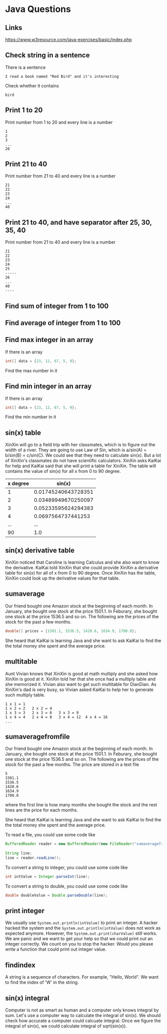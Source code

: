 # Java Questions

## Links
https://www.w3resource.com/java-exercises/basic/index.php

## Check string in a sentence
There is a sentence
```text
I read a book named "Red Bird" and it's interesting
```
Check whether it contains
```text
bird
```

## Print 1 to 20
Print number from 1 to 20 and every line is a number
```text
1
2
3
...
20
```

## Print 21 to 40
Print number from 21 to 40 and every line is a number
```text
21
22
23
24
...
40
```

## Print 21 to 40, and have separator after 25, 30, 35, 40
Print number from 21 to 40 and every line is a number
```text
21
22
23
24
25
-----
26
...
40
----
```

## Find sum of integer from 1 to 100

## Find average of integer from 1 to 100

## Find max integer in an array
If there is an array
```java
int[] data = {23, 12, 67, 5, 9};
```
Find the max number in it

## Find min integer in an array
If there is an array
```java
int[] data = {23, 12, 67, 5, 9};
```
Find the min number in it

## sin(x) table
XinXin will go to a field trip with her classmates, which is to figure out the width of a river. They are going to use Law of Sin, which is a/sin(A) = b/sin(B) = c/sin(C). We could see that they need to calculate sin(x). But a lot of XinXin's classmates do not have scientific calculators. XinXin asks KaiKai for help and KaiKai said that she will print a table for XinXin. The table will contains the value of sin(x) for all x from 0 to 90 degree.

| x degree | sin(x) |
| -------- | ------ |
| 1        | 0.01745240643728351 |
| 2        | 0.03489949670250097 |
| 3        | 0.05233595624294383 |
| 4        | 0.0697564737441253 |
|...       | ... |
| 90       | 1.0 |

## sin(x) derivative table
XinXin noticed that Caroline is learning Calculus and she also want to know the derivative. KaiKai told XinXin that she could provide XinXin a derivative table for sin(x) for all of x from 0 to 90 degree. Once XinXin has the table, XinXin could look up the derivative values for that table.

## sumaverage
Our friend bought one Amazon stock at the beginning of each month. In January, she bought one stock at the price 1501.1. In Feburary, she bought one stock at the price 1536.5 and so on. The following are the prices of the stock for the past a few months.
```java
double[] prices = {1501.1, 1536.5, 1420.6, 1634.9, 1700.8};
```
She heard that KaiKai is learning Java and she want to ask KaiKai to find the the total money she spent and the average price.

## multitable
Aunt Vivian knows that XinXin is good at math multiply and she asked how XinXin is good at it. XinXin told her that she once had a multiply table and she memorized it. Vivian also want to get such multitable for DianDian. As XinXin's dad is very busy, so Vivian asked KaiKai to help her to generate such multiply table.
```text
1 x 1 = 1
1 x 2 = 2   2 x 2 = 4
1 x 3 = 3   2 x 3 = 6   3 x 3 = 9
1 x 4 = 4   2 x 4 = 8   3 x 4 = 12  4 x 4 = 16
...
```

## sumaveragefromfile
Our friend bought one Amazon stock at the beginning of each month. In January, she bought one stock at the price 1501.1. In Feburary, she bought one stock at the price 1536.5 and so on. The following are the prices of the stock for the past a few months. The price are stored in a text file
```text
5
1501.1
1536.5
1420.6
1634.9
1700.8
```
where the first line is how many months she bought the stock and the rest lines are the price for each months.

She heard that KaiKai is learning Java and she want to ask KaiKai to find the the total money she spent and the average price.

To read a file, you could use some code like
```java
BufferedReader reader = new BufferedReader(new FileReader("sumaveragefromfile.in"));
        
String line;
line = reader.readLine();
```
To convert a string to integer, you could use some code like
```java
int intValue = Integer.parseInt(line);
```
To convert a string to double, you could use some code like
```java
double doubleValue = Double.parseDouble(line);
```

## print integer
We usually use `System.out.println(intValue)` to print an integer. A hacker hacked the system and the `System.out.println(intValue)` does not work as expected anymore. However, the `System.out.print(charValue)` still works. We are panic and we want to get your help so that we could print out an integer correctly. We count on you to stop the hacker. Would you please write a function that could print out integer value.

## findindex
A string is a sequence of characters. For example, "Hello, World". We want to find the index of 'W' in the string.

## sin(x) integral
Computer is not as smart as human and a computer only knows integral by sum. Let's use a computer way to calculate the integral of sin(x). We should check how accurate a computer could calcuate integral. Once we figure the integral of sin(x), we could calculate integral of sqrt(sin(x)).


